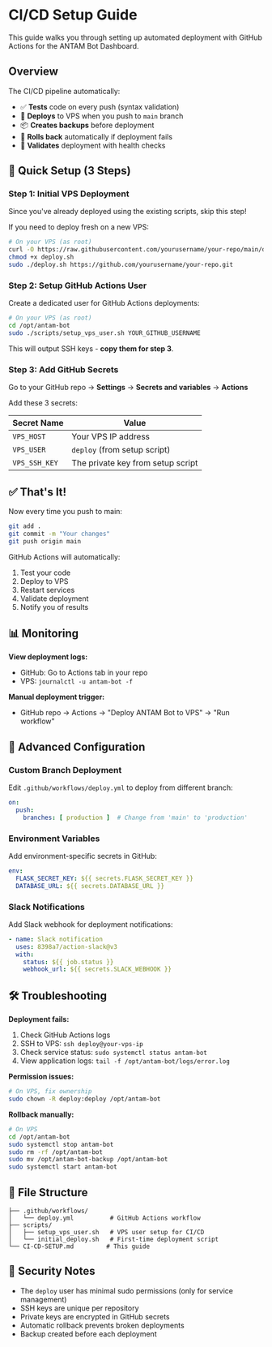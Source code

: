 # CI/CD Setup Guide

This guide walks you through setting up automated deployment with GitHub Actions for the ANTAM Bot Dashboard.

## Overview

The CI/CD pipeline automatically:
- ✅ **Tests** code on every push (syntax validation)
- 🚀 **Deploys** to VPS when you push to `main` branch
- 📦 **Creates backups** before deployment
- 🔄 **Rolls back** automatically if deployment fails
- 🧪 **Validates** deployment with health checks

## 🚀 Quick Setup (3 Steps)

### Step 1: Initial VPS Deployment

Since you've already deployed using the existing scripts, skip this step!

If you need to deploy fresh on a new VPS:
```bash
# On your VPS (as root)
curl -O https://raw.githubusercontent.com/yourusername/your-repo/main/deploy.sh
chmod +x deploy.sh
sudo ./deploy.sh https://github.com/yourusername/your-repo.git
```

### Step 2: Setup GitHub Actions User

Create a dedicated user for GitHub Actions deployments:

```bash
# On your VPS (as root)
cd /opt/antam-bot
sudo ./scripts/setup_vps_user.sh YOUR_GITHUB_USERNAME
```

This will output SSH keys - **copy them for step 3**.

### Step 3: Add GitHub Secrets

Go to your GitHub repo → **Settings** → **Secrets and variables** → **Actions**

Add these 3 secrets:

| Secret Name | Value |
|-------------|-------|
| `VPS_HOST` | Your VPS IP address |
| `VPS_USER` | `deploy` (from setup script) |
| `VPS_SSH_KEY` | The private key from setup script |

## ✅ That's It!

Now every time you push to main:
```bash
git add .
git commit -m "Your changes"
git push origin main
```

GitHub Actions will automatically:
1. Test your code
2. Deploy to VPS
3. Restart services
4. Validate deployment
5. Notify you of results

## 📊 Monitoring

**View deployment logs:**
- GitHub: Go to Actions tab in your repo
- VPS: `journalctl -u antam-bot -f`

**Manual deployment trigger:**
- GitHub repo → Actions → "Deploy ANTAM Bot to VPS" → "Run workflow"

## 🔧 Advanced Configuration

### Custom Branch Deployment

Edit `.github/workflows/deploy.yml` to deploy from different branch:
```yaml
on:
  push:
    branches: [ production ]  # Change from 'main' to 'production'
```

### Environment Variables

Add environment-specific secrets in GitHub:
```yaml
env:
  FLASK_SECRET_KEY: ${{ secrets.FLASK_SECRET_KEY }}
  DATABASE_URL: ${{ secrets.DATABASE_URL }}
```

### Slack Notifications

Add Slack webhook for deployment notifications:
```yaml
- name: Slack notification
  uses: 8398a7/action-slack@v3
  with:
    status: ${{ job.status }}
    webhook_url: ${{ secrets.SLACK_WEBHOOK }}
```

## 🛠️ Troubleshooting

**Deployment fails:**
1. Check GitHub Actions logs
2. SSH to VPS: `ssh deploy@your-vps-ip`
3. Check service status: `sudo systemctl status antam-bot`
4. View application logs: `tail -f /opt/antam-bot/logs/error.log`

**Permission issues:**
```bash
# On VPS, fix ownership
sudo chown -R deploy:deploy /opt/antam-bot
```

**Rollback manually:**
```bash
# On VPS
cd /opt/antam-bot
sudo systemctl stop antam-bot
sudo rm -rf /opt/antam-bot
sudo mv /opt/antam-bot-backup /opt/antam-bot
sudo systemctl start antam-bot
```

## 📁 File Structure

```
├── .github/workflows/
│   └── deploy.yml          # GitHub Actions workflow
├── scripts/
│   ├── setup_vps_user.sh   # VPS user setup for CI/CD
│   └── initial_deploy.sh   # First-time deployment script
└── CI-CD-SETUP.md         # This guide
```

## 🔐 Security Notes

- The `deploy` user has minimal sudo permissions (only for service management)
- SSH keys are unique per repository
- Private keys are encrypted in GitHub secrets
- Automatic rollback prevents broken deployments
- Backup created before each deployment